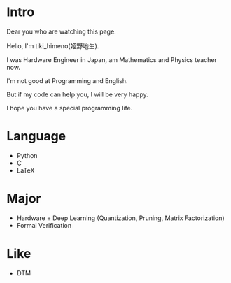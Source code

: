 # Intro
Dear you who are watching this page.

Hello, I'm tiki_himeno(姫野地生).

I was Hardware Engineer in Japan, am Mathematics and Physics teacher now.

I'm not good at Programming and English.

But if my code can help you, I will be very happy.

I hope you have a special programming life.

# Language
- Python
- C
- LaTeX

# Major
- Hardware + Deep Learning (Quantization, Pruning, Matrix Factorization)
- Formal Verification

# Like
- DTM
